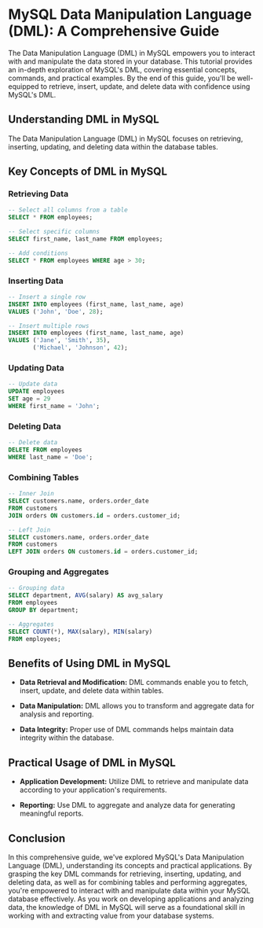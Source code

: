 # MySQL Data Manipulation Language (DML): A Comprehensive Guide

The Data Manipulation Language (DML) in MySQL empowers you to interact with and manipulate the data stored in your database. This tutorial provides an in-depth exploration of MySQL's DML, covering essential concepts, commands, and practical examples. By the end of this guide, you'll be well-equipped to retrieve, insert, update, and delete data with confidence using MySQL's DML.

## Understanding DML in MySQL

The Data Manipulation Language (DML) in MySQL focuses on retrieving, inserting, updating, and deleting data within the database tables.

## Key Concepts of DML in MySQL

### Retrieving Data

```sql
-- Select all columns from a table
SELECT * FROM employees;

-- Select specific columns
SELECT first_name, last_name FROM employees;

-- Add conditions
SELECT * FROM employees WHERE age > 30;
```

### Inserting Data

```sql
-- Insert a single row
INSERT INTO employees (first_name, last_name, age)
VALUES ('John', 'Doe', 28);

-- Insert multiple rows
INSERT INTO employees (first_name, last_name, age)
VALUES ('Jane', 'Smith', 35),
       ('Michael', 'Johnson', 42);
```

### Updating Data

```sql
-- Update data
UPDATE employees
SET age = 29
WHERE first_name = 'John';
```

### Deleting Data

```sql
-- Delete data
DELETE FROM employees
WHERE last_name = 'Doe';
```

### Combining Tables

```sql
-- Inner Join
SELECT customers.name, orders.order_date
FROM customers
JOIN orders ON customers.id = orders.customer_id;

-- Left Join
SELECT customers.name, orders.order_date
FROM customers
LEFT JOIN orders ON customers.id = orders.customer_id;
```

### Grouping and Aggregates

```sql
-- Grouping data
SELECT department, AVG(salary) AS avg_salary
FROM employees
GROUP BY department;

-- Aggregates
SELECT COUNT(*), MAX(salary), MIN(salary)
FROM employees;
```

## Benefits of Using DML in MySQL

- **Data Retrieval and Modification:** DML commands enable you to fetch, insert, update, and delete data within tables.

- **Data Manipulation:** DML allows you to transform and aggregate data for analysis and reporting.

- **Data Integrity:** Proper use of DML commands helps maintain data integrity within the database.

## Practical Usage of DML in MySQL

- **Application Development:** Utilize DML to retrieve and manipulate data according to your application's requirements.

- **Reporting:** Use DML to aggregate and analyze data for generating meaningful reports.

## Conclusion

In this comprehensive guide, we've explored MySQL's Data Manipulation Language (DML), understanding its concepts and practical applications. By grasping the key DML commands for retrieving, inserting, updating, and deleting data, as well as for combining tables and performing aggregates, you're empowered to interact with and manipulate data within your MySQL database effectively. As you work on developing applications and analyzing data, the knowledge of DML in MySQL will serve as a foundational skill in working with and extracting value from your database systems.